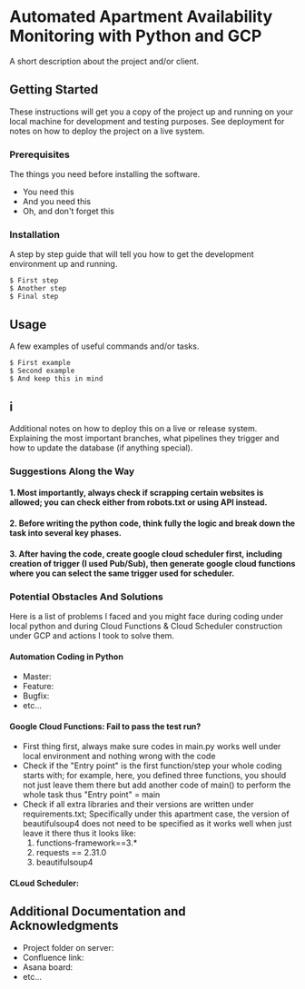 # Automated Apartment Availability Monitoring with Python and GCP

A short description about the project and/or client.

## Getting Started

These instructions will get you a copy of the project up and running on your local machine for development and testing purposes. See deployment for notes on how to deploy the project on a live system.

### Prerequisites

The things you need before installing the software.

* You need this
* And you need this
* Oh, and don't forget this

### Installation

A step by step guide that will tell you how to get the development environment up and running.

```
$ First step
$ Another step
$ Final step
```

## Usage

A few examples of useful commands and/or tasks.

```
$ First example
$ Second example
$ And keep this in mind
```

## i

Additional notes on how to deploy this on a live or release system. Explaining the most important branches, what pipelines they trigger and how to update the database (if anything special).

### Suggestions Along the Way
#### 1. Most importantly, always check if scrapping certain websites is allowed; you can check either from robots.txt or using API instead.
#### 2. Before writing the python code, think fully the logic and break down the task into several key phases.
#### 3. After having the code, create google cloud scheduler first, including creation of trigger (I used Pub/Sub), then generate google cloud functions where you can select the same trigger used for scheduler.

### Potential Obstacles And Solutions
Here is a list of problems I faced and you might face during coding under local python and during Cloud Functions & Cloud Scheduler construction under GCP and actions I took to solve them.
#### Automation Coding in Python
* Master:
* Feature:
* Bugfix:
* etc...
#### Google Cloud Functions: Fail to pass the test run?
* First thing first, always make sure codes in main.py works well under local environment and nothing wrong with the code
* Check if the "Entry point" is the first function/step your whole coding starts with; for example, here, you defined three functions, you should not just leave them there but add another code of main() to perform the whole task thus "Entry point" = main
* Check if all extra libraries and their versions are written under requirements.txt; Specifically under this apartment case, the version of beautifulsoup4 does not need to be specified as it works well when just leave it there thus it looks like:
  1. functions-framework==3.*
  2. requests == 2.31.0
  3. beautifulsoup4

#### CLoud Scheduler: 

## Additional Documentation and Acknowledgments

* Project folder on server:
* Confluence link:
* Asana board:
* etc...
